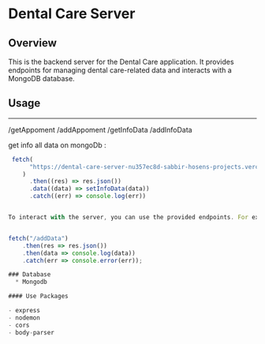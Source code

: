 # Dental Care Server

## Overview

This is the backend server for the Dental Care application. It provides endpoints for managing dental care-related data and interacts with a MongoDB database.

## Usage

---
  /getAppoment
  /addAppoment
  /getInfoData
  /addInfoData


get info all data on mongoDb :

```javascript
 fetch(
      "https://dental-care-server-nu357ec8d-sabbir-hosens-projects.vercel.app/getInfoData"
    )
      .then((res) => res.json())
      .data((data) => setInfoData(data))
      .catch((err) => console.log(err))


To interact with the server, you can use the provided endpoints. For example:


fetch("/addData")
    .then(res => res.json())
    .then(data => console.log(data))
    .catch(err => console.error(err));

### Database
  * Mongodb

#### Use Packages 

- express 
- nodemon
- cors
- body-parser

